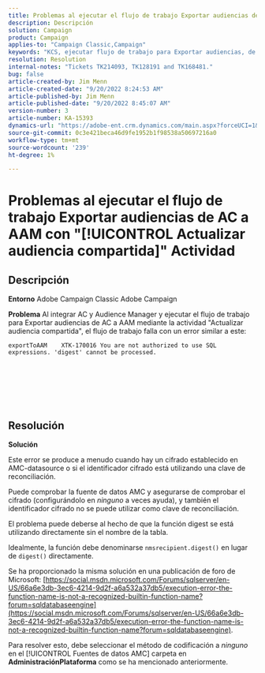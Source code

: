 ```yaml
---
title: Problemas al ejecutar el flujo de trabajo Exportar audiencias de AC a AAM con "[!UICONTROL Actualizar audiencia compartida]" Actividad
description: Descripción
solution: Campaign
product: Campaign
applies-to: "Campaign Classic,Campaign"
keywords: "KCS, ejecutar flujo de trabajo para Exportar audiencias, de AC a AAM, actividad \"actualizar audiencia compartida\", Adobe Campaign Classic, Adobe Campaign"
resolution: Resolution
internal-notes: "Tickets TK214093, TK128191 and TK168481."
bug: false
article-created-by: Jim Menn
article-created-date: "9/20/2022 8:24:53 AM"
article-published-by: Jim Menn
article-published-date: "9/20/2022 8:45:07 AM"
version-number: 3
article-number: KA-15393
dynamics-url: "https://adobe-ent.crm.dynamics.com/main.aspx?forceUCI=1&pagetype=entityrecord&etn=knowledgearticle&id=e791d9af-bd38-ed11-9db1-0022480866ad"
source-git-commit: 0c3e421beca46d9fe1952b1f98538a50697216a0
workflow-type: tm+mt
source-wordcount: '239'
ht-degree: 1%

---
```


# Problemas al ejecutar el flujo de trabajo Exportar audiencias de AC a AAM con &quot;[!UICONTROL Actualizar audiencia compartida]&quot; Actividad

## Descripción


<b>Entorno</b>
Adobe Campaign Classic Adobe Campaign

<b>Problema</b>
Al integrar AC y Audience Manager y ejecutar el flujo de trabajo para Exportar audiencias de AC a AAM mediante la actividad &quot;Actualizar audiencia compartida&quot;, el flujo de trabajo falla con un error similar a este:


```
exportToAAM    XTK-170016 You are not authorized to use SQL expressions. 'digest' cannot be processed.
```

<br><br> <br><br> <br>

## Resolución


<b>Solución</b>

Este error se produce a menudo cuando hay un cifrado establecido en AMC-datasource o si el identificador cifrado está utilizando una clave de reconciliación.


Puede comprobar la fuente de datos AMC y asegurarse de comprobar el cifrado (configurándolo en *ninguno* a veces ayuda), y también el identificador cifrado no se puede utilizar como clave de reconciliación.


El problema puede deberse al hecho de que la función digest se está utilizando directamente sin el nombre de la tabla.

Idealmente, la función debe denominarse `nmsrecipient.digest()` en lugar de `digest()` directamente.


Se ha proporcionado la misma solución en una publicación de foro de Microsoft: [https://social.msdn.microsoft.com/Forums/sqlserver/en-US/66a6e3db-3ec6-4214-9d2f-a6a532a37db5/execution-error-the-function-name-is-not-a-recognized-builtin-function-name?forum=sqldatabaseengine](https://social.msdn.microsoft.com/Forums/sqlserver/en-US/66a6e3db-3ec6-4214-9d2f-a6a532a37db5/execution-error-the-function-name-is-not-a-recognized-builtin-function-name?forum=sqldatabaseengine).


Para resolver esto, debe seleccionar el método de codificación a *ninguno* en el [!UICONTROL Fuentes de datos AMC] carpeta en <b>Administración</b><b>Plataforma</b> como se ha mencionado anteriormente.
